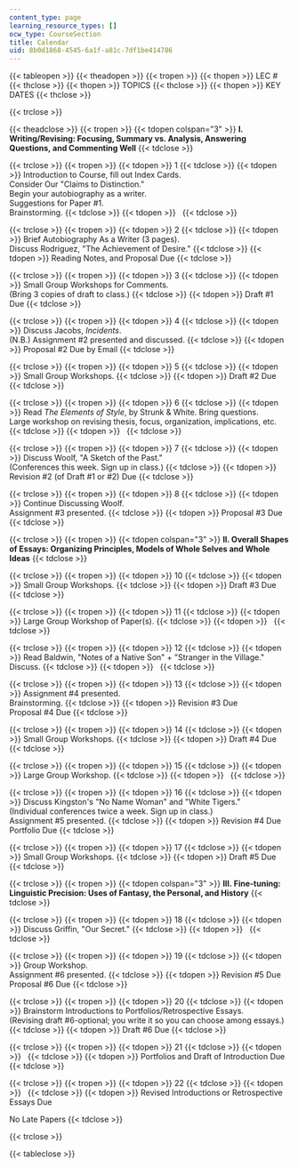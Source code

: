 ```yaml
---
content_type: page
learning_resource_types: []
ocw_type: CourseSection
title: Calendar
uid: 8b0d1868-4545-6a1f-a81c-7df1be414786
---
```


{{< tableopen >}}
{{< theadopen >}}
{{< tropen >}}
{{< thopen >}}
LEC #
{{< thclose >}}
{{< thopen >}}
TOPICS
{{< thclose >}}
{{< thopen >}}
KEY DATES
{{< thclose >}}

{{< trclose >}}

{{< theadclose >}}
{{< tropen >}}
{{< tdopen colspan="3" >}}
**I. Writing/Revising: Focusing, Summary vs. Analysis, Answering Questions, and Commenting Well**
{{< tdclose >}}

{{< trclose >}}
{{< tropen >}}
{{< tdopen >}}
1
{{< tdclose >}}
{{< tdopen >}}
Introduction to Course, fill out Index Cards.  
Consider Our "Claims to Distinction."  
Begin your autobiography as a writer.  
Suggestions for Paper #1.  
Brainstorming.
{{< tdclose >}}
{{< tdopen >}}
 
{{< tdclose >}}

{{< trclose >}}
{{< tropen >}}
{{< tdopen >}}
2
{{< tdclose >}}
{{< tdopen >}}
Brief Autobiography As a Writer (3 pages).  
Discuss Rodriguez, "The Achievement of Desire."
{{< tdclose >}}
{{< tdopen >}}
Reading Notes, and Proposal Due
{{< tdclose >}}

{{< trclose >}}
{{< tropen >}}
{{< tdopen >}}
3
{{< tdclose >}}
{{< tdopen >}}
Small Group Workshops for Comments.  
(Bring 3 copies of draft to class.)
{{< tdclose >}}
{{< tdopen >}}
Draft #1 Due
{{< tdclose >}}

{{< trclose >}}
{{< tropen >}}
{{< tdopen >}}
4
{{< tdclose >}}
{{< tdopen >}}
Discuss Jacobs, _Incidents_.  
(N.B.) Assignment #2 presented and discussed.
{{< tdclose >}}
{{< tdopen >}}
Proposal #2 Due by Email
{{< tdclose >}}

{{< trclose >}}
{{< tropen >}}
{{< tdopen >}}
5
{{< tdclose >}}
{{< tdopen >}}
Small Group Workshops.
{{< tdclose >}}
{{< tdopen >}}
Draft #2 Due
{{< tdclose >}}

{{< trclose >}}
{{< tropen >}}
{{< tdopen >}}
6
{{< tdclose >}}
{{< tdopen >}}
Read _The Elements of Style_, by Strunk & White. Bring questions.  
Large workshop on revising thesis, focus, organization, implications, etc.
{{< tdclose >}}
{{< tdopen >}}
 
{{< tdclose >}}

{{< trclose >}}
{{< tropen >}}
{{< tdopen >}}
7
{{< tdclose >}}
{{< tdopen >}}
Discuss Woolf, "A Sketch of the Past."  
(Conferences this week. Sign up in class.)
{{< tdclose >}}
{{< tdopen >}}
Revision #2 (of Draft #1 or #2) Due
{{< tdclose >}}

{{< trclose >}}
{{< tropen >}}
{{< tdopen >}}
8
{{< tdclose >}}
{{< tdopen >}}
Continue Discussing Woolf.  
Assignment #3 presented.
{{< tdclose >}}
{{< tdopen >}}
Proposal #3 Due
{{< tdclose >}}

{{< trclose >}}
{{< tropen >}}
{{< tdopen colspan="3" >}}
**II. Overall Shapes of Essays: Organizing Principles, Models of Whole Selves and Whole Ideas**
{{< tdclose >}}

{{< trclose >}}
{{< tropen >}}
{{< tdopen >}}
10
{{< tdclose >}}
{{< tdopen >}}
Small Group Workshops.
{{< tdclose >}}
{{< tdopen >}}
Draft #3 Due
{{< tdclose >}}

{{< trclose >}}
{{< tropen >}}
{{< tdopen >}}
11
{{< tdclose >}}
{{< tdopen >}}
Large Group Workshop of Paper(s).
{{< tdclose >}}
{{< tdopen >}}
 
{{< tdclose >}}

{{< trclose >}}
{{< tropen >}}
{{< tdopen >}}
12
{{< tdclose >}}
{{< tdopen >}}
Read Baldwin, "Notes of a Native Son" + "Stranger in the Village." Discuss.
{{< tdclose >}}
{{< tdopen >}}
 
{{< tdclose >}}

{{< trclose >}}
{{< tropen >}}
{{< tdopen >}}
13
{{< tdclose >}}
{{< tdopen >}}
Assignment #4 presented.  
Brainstorming.
{{< tdclose >}}
{{< tdopen >}}
Revision #3 Due  
Proposal #4 Due
{{< tdclose >}}

{{< trclose >}}
{{< tropen >}}
{{< tdopen >}}
14
{{< tdclose >}}
{{< tdopen >}}
Small Group Workshops.
{{< tdclose >}}
{{< tdopen >}}
Draft #4 Due
{{< tdclose >}}

{{< trclose >}}
{{< tropen >}}
{{< tdopen >}}
15
{{< tdclose >}}
{{< tdopen >}}
Large Group Workshop.
{{< tdclose >}}
{{< tdopen >}}
 
{{< tdclose >}}

{{< trclose >}}
{{< tropen >}}
{{< tdopen >}}
16
{{< tdclose >}}
{{< tdopen >}}
Discuss Kingston's "No Name Woman" and "White Tigers."  
(Individual conferences twice a week. Sign up in class.)  
Assignment #5 presented.
{{< tdclose >}}
{{< tdopen >}}
Revision #4 Due  
Portfolio Due
{{< tdclose >}}

{{< trclose >}}
{{< tropen >}}
{{< tdopen >}}
17
{{< tdclose >}}
{{< tdopen >}}
Small Group Workshops.
{{< tdclose >}}
{{< tdopen >}}
Draft #5 Due
{{< tdclose >}}

{{< trclose >}}
{{< tropen >}}
{{< tdopen colspan="3" >}}
**III. Fine-tuning: Linguistic Precision: Uses of Fantasy, the Personal, and History**
{{< tdclose >}}

{{< trclose >}}
{{< tropen >}}
{{< tdopen >}}
18
{{< tdclose >}}
{{< tdopen >}}
Discuss Griffin, "Our Secret."
{{< tdclose >}}
{{< tdopen >}}
 
{{< tdclose >}}

{{< trclose >}}
{{< tropen >}}
{{< tdopen >}}
19
{{< tdclose >}}
{{< tdopen >}}
Group Workshop.  
Assignment #6 presented.
{{< tdclose >}}
{{< tdopen >}}
Revision #5 Due  
Proposal #6 Due
{{< tdclose >}}

{{< trclose >}}
{{< tropen >}}
{{< tdopen >}}
20
{{< tdclose >}}
{{< tdopen >}}
Brainstorm Introductions to Portfolios/Retrospective Essays.  
(Revising draft #6-optional; you write it so you can choose among essays.)
{{< tdclose >}}
{{< tdopen >}}
Draft #6 Due
{{< tdclose >}}

{{< trclose >}}
{{< tropen >}}
{{< tdopen >}}
21
{{< tdclose >}}
{{< tdopen >}}
 
{{< tdclose >}}
{{< tdopen >}}
Portfolios and Draft of Introduction Due
{{< tdclose >}}

{{< trclose >}}
{{< tropen >}}
{{< tdopen >}}
22
{{< tdclose >}}
{{< tdopen >}}
 
{{< tdclose >}}
{{< tdopen >}}
Revised Introductions or Retrospective Essays Due  
  
No Late Papers
{{< tdclose >}}

{{< trclose >}}

{{< tableclose >}}